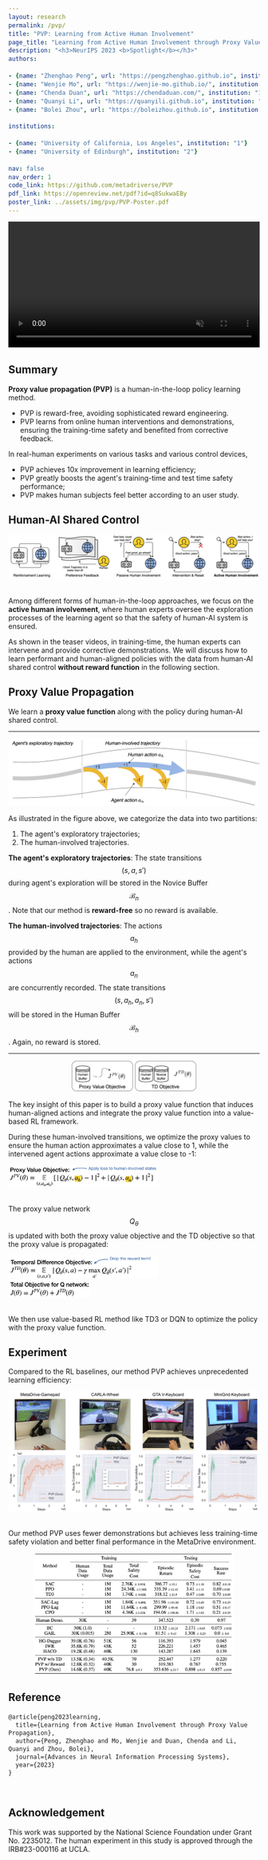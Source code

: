 ```yaml
---
layout: research
permalink: /pvp/
title: "PVP: Learning from Active Human Involvement"
page_title: "Learning from Active Human Involvement through Proxy Value Propagation"
description: "<h3>NeurIPS 2023 <b>Spotlight</b></h3>"
authors:

- {name: "Zhenghao Peng", url: "https://pengzhenghao.github.io", institution: "1"}
- {name: "Wenjie Mo", url: "https://wenjie-mo.github.io/", institution: "1"}
- {name: "Chenda Duan", url: "https://chendaduan.com/", institution: "1"}
- {name: "Quanyi Li", url: "https://quanyili.github.io", institution: "2"}
- {name: "Bolei Zhou", url: "https://boleizhou.github.io", institution: "1"}

institutions:

- {name: "University of California, Los Angeles", institution: "1"}
- {name: "University of Edinburgh", institution: "2"}

nav: false
nav_order: 1
code_link: https://github.com/metadriverse/PVP
pdf_link: https://openreview.net/pdf?id=q8SukwaEBy
poster_link: ../assets/img/pvp/PVP-Poster.pdf
---
```



<div class="embed-responsive embed-responsive-16by9">
    <video width="100%" max-width="800px" loop autoplay muted playsinline src="../assets/img/pvp/Teaser-Video-Compressed2.mp4">
    </video>
</div>


<!--research-section-splitter-->

## Summary

**Proxy value propagation (PVP)** is a human-in-the-loop policy learning method.

* PVP is reward-free, avoiding sophisticated reward engineering.
* PVP learns from online human interventions and demonstrations, 
ensuring the training-time safety and benefited from corrective feedback.

In real-human experiments on various tasks and various control devices,

* PVP achieves 10x improvement in learning efficiency;
* PVP greatly boosts the agent's training-time and test time safety performance;
* PVP makes human subjects feel better according to an user study.

<!--research-section-splitter-->

## Human-AI Shared Control


<div class="img-container" style="width: 100%; margin: 0 auto;">
    <img src="../assets/img/pvp/comparison.png" class="my-image" alt="Image" />
</div>

<br>

Among different forms of human-in-the-loop approaches, we focus on the **active human involvement**, 
where human experts oversee the exploration processes of the learning agent so that the safety of human-AI system
is ensured.


As shown in the teaser videos, in training-time, the human experts can intervene and provide corrective demonstrations. 
We will discuss how to learn performant and human-aligned policies with the data from human-AI shared control
**without reward function** in the following section.

<!--research-section-splitter-->

## Proxy Value Propagation

We learn a **proxy value function** along with the policy during human-AI shared control.

---

<div class="img-container" style="width: 100%; margin: 0 auto;">
    <img src="../assets/img/pvp/trajectory.png" class="my-image" alt="Image" />
</div>

As illustrated in the figure above, we categorize the data into two partitions:

1. The agent's exploratory trajectories;
2. The human-involved trajectories.

**The agent's exploratory trajectories**: The state transitions $$(s, a, s')$$ during agent's exploration will be stored in the Novice Buffer $$\mathcal B_n$$. Note that our method is **reward-free** so no reward is available.


**The human-involved trajectories**: The actions $$a_h$$ provided by the human are applied to the environment, 
while the agent's actions $$a_n$$ are concurrently recorded. 
The state transitions $$(s, a_h, a_n, s')$$ will be stored in the Human Buffer $$\mathcal B_h$$. Again, no reward is stored.

---


<div class="img-container" style="width: 50%; margin: 0 auto;">
    <img src="../assets/img/pvp/method-1.png" class="my-image" alt="Image" />
</div>


The key insight of this paper is to build a proxy value function that induces human-aligned actions and
integrate the proxy value function into a value-based RL framework.

During these human-involved transitions, we optimize the proxy values to ensure the human action approximates a value close to 1, 
while the intervened agent actions approximate a value close to -1:
<div class="img-container" style="width: 60%;">
    <img src="../assets/img/pvp/method-2-pv.png" class="my-image" alt="Image" />
</div>

<br>

The proxy value network $$Q_\theta$$ is updated with both the proxy value objective and the TD objective so that
the proxy value is propagated:
<div class="img-container" style="width: 60%;">
    <img src="../assets/img/pvp/method-3-td.png" class="my-image" alt="Image" />
</div>
<div class="img-container" style="width: 33%;">
    <img src="../assets/img/pvp/method-4-total.png" class="my-image" alt="Image" />
</div>


<br>

We then use value-based RL method like TD3 or DQN to optimize the policy with the proxy value function.



<!--research-section-splitter-->

## Experiment

Compared to the RL baselines, our method PVP achieves unprecedented learning efficiency:

<div class="img-container">
    <img src="../assets/img/pvp/MainExp.jpg" class="my-image" alt="Image" />
</div>


<br>

Our method PVP uses fewer demonstrations but achieves less training-time safety violation and better final performance in the MetaDrive environment.

<div class="img-container" style="width: 80%; margin: 0 auto;">
    <img src="../assets/img/pvp/Table.png" class="my-image" alt="Image" />
</div>


<!--research-section-splitter-->



## Reference

```plain
@article{peng2023learning,
  title={Learning from Active Human Involvement through Proxy Value Propagation},
  author={Peng, Zhenghao and Mo, Wenjie and Duan, Chenda and Li, Quanyi and Zhou, Bolei},
  journal={Advances in Neural Information Processing Systems},
  year={2023}
}   
```

<br>

## Acknowledgement

This work was supported by the National Science Foundation under Grant No. 2235012. The human experiment in this study is approved through the IRB#23-000116 at UCLA.